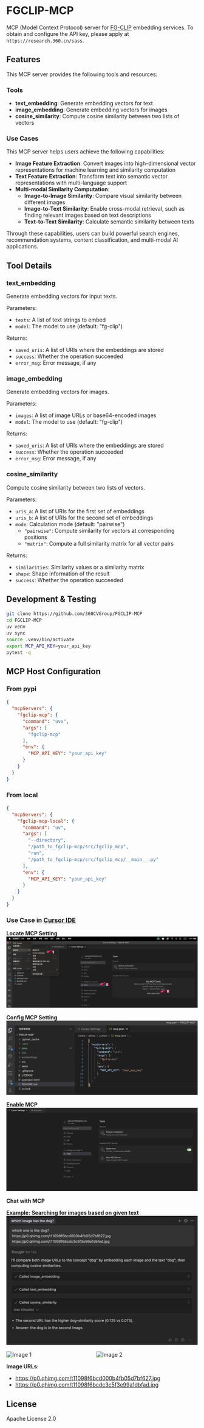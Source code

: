 # FGCLIP-MCP

MCP (Model Context Protocol) server for [FG-CLIP](https://github.com/360CVGroup/FG-CLIP) embedding services. To obtain and configure the API key, please apply at `https://research.360.cn/sass`.

## Features

This MCP server provides the following tools and resources:

### Tools
- **text_embedding**: Generate embedding vectors for text
- **image_embedding**: Generate embedding vectors for images  
- **cosine_similarity**: Compute cosine similarity between two lists of vectors

### Use Cases

This MCP server helps users achieve the following capabilities:

- **Image Feature Extraction**: Convert images into high-dimensional vector representations for machine learning and similarity computation
- **Text Feature Extraction**: Transform text into semantic vector representations with multi-language support
- **Multi-modal Similarity Computation**: 
  - **Image-to-Image Similarity**: Compare visual similarity between different images
  - **Image-to-Text Similarity**: Enable cross-modal retrieval, such as finding relevant images based on text descriptions
  - **Text-to-Text Similarity**: Calculate semantic similarity between texts

Through these capabilities, users can build powerful search engines, recommendation systems, content classification, and multi-modal AI applications.


## Tool Details

### text_embedding

Generate embedding vectors for input texts.

Parameters:
- `texts`: A list of text strings to embed
- `model`: The model to use (default: "fg-clip")

Returns:
- `saved_uris`: A list of URIs where the embeddings are stored
- `success`: Whether the operation succeeded
- `error_msg`: Error message, if any

### image_embedding

Generate embedding vectors for images.

Parameters:
- `images`: A list of image URLs or base64-encoded images
- `model`: The model to use (default: "fg-clip")

Returns:
- `saved_uris`: A list of URIs where the embeddings are stored
- `success`: Whether the operation succeeded
- `error_msg`: Error message, if any

### cosine_similarity
Compute cosine similarity between two lists of vectors.

Parameters:
- `uris_a`: A list of URIs for the first set of embeddings
- `uris_b`: A list of URIs for the second set of embeddings
- `mode`: Calculation mode (default: "pairwise")
  - `"pairwise"`: Compute similarity for vectors at corresponding positions
  - `"matrix"`: Compute a full similarity matrix for all vector pairs

Returns:
- `similarities`: Similarity values or a similarity matrix
- `shape`: Shape information of the result
- `success`: Whether the operation succeeded

## Development & Testing
```bash
git clone https://github.com/360CVGroup/FGCLIP-MCP 
cd FGCLIP-MCP
uv venv
uv sync
source .venv/bin/activate
export MCP_API_KEY=your_api_key 
pytest -q
```


## MCP Host Configuration

### From pypi

```json
{
  "mcpServers": {  
    "fgclip-mcp": {
      "command": "uvx",
      "args": [
        "fgclip-mcp"
      ],
      "env": {
        "MCP_API_KEY": "your_api_key"
      }
    }
  }
}
```

### From local
```json
{
  "mcpServers": {  
    "fgclip-mcp-local": {
      "command": "uv",
      "args": [
        "--directory",
        "/path_to_fgclip-mcp/src/fgclip_mcp",
        "run",
        "/path_to_fgclip-mcp/src/fgclip_mcp/__main__.py"
      ],
      "env": {
        "MCP_API_KEY": "your_api_key"
      }    
    }
  }
}

```

### Use Case in [Cursor IDE](https://cursor.com/download)

**Locate MCP Setting**
![step1](data/cursor_guide.png)

**Config MCP Setting**
![step2](data/cursor_config_mcp.png)

**Enable MCP**
![step3](data/cursor_enable_mcp.png)

**Chat with MCP**

**Example: Searching for images based on given text**
![text_2_image](data/test_text_2_image.png)

<div style="display: flex; gap: 10px;">
  <img src="https://p0.qhimg.com/t11098f6bcd000b4fb05d7bf627.jpg" alt="Image 1" title="https://p0.qhimg.com/t11098f6bcd000b4fb05d7bf627.jpg" style="width: 45%;">
  <img src="https://p0.qhimg.com/t11098f6bcdc3c5f3e99a1dbfad.jpg" alt="Image 2" title="https://p0.qhimg.com/t11098f6bcdc3c5f3e99a1dbfad.jpg" style="width: 45%;">
</div>

**Image URLs:**
- https://p0.qhimg.com/t11098f6bcd000b4fb05d7bf627.jpg
- https://p0.qhimg.com/t11098f6bcdc3c5f3e99a1dbfad.jpg

## License

Apache License 2.0